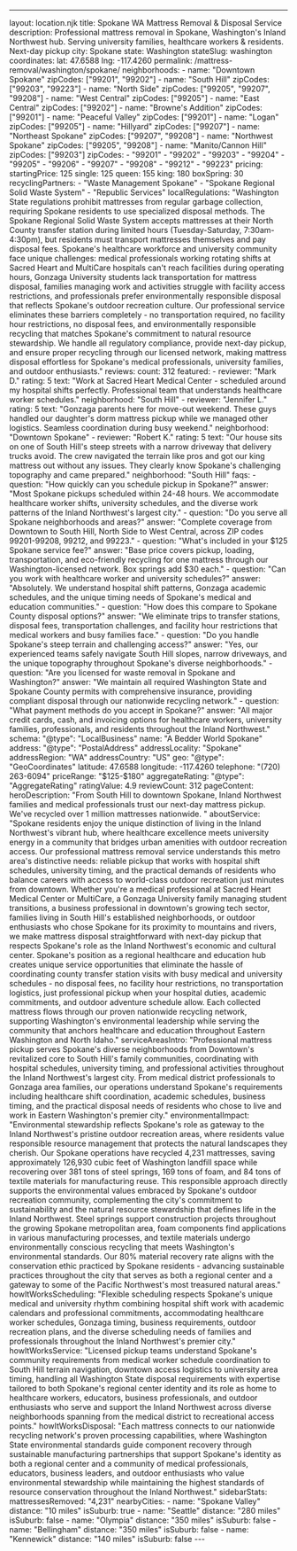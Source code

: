 ---
layout: location.njk
title: Spokane WA Mattress Removal & Disposal Service
description: Professional mattress removal in Spokane, Washington's Inland Northwest hub. Serving university families, healthcare workers & residents. Next-day pickup
city: Spokane state: Washington stateSlug: washington coordinates: lat: 47.6588 lng: -117.4260
permalink: /mattress-removal/washington/spokane/ neighborhoods: - name: "Downtown Spokane" zipCodes: ["99201", "99202"] - name: "South Hill" zipCodes: ["99203", "99223"] - name: "North Side" zipCodes: ["99205", "99207", "99208"] - name: "West Central" zipCodes: ["99205"] - name: "East Central" zipCodes: ["99202"] - name: "Browne's Addition" zipCodes: ["99201"] - name: "Peaceful Valley" zipCodes: ["99201"] - name: "Logan" zipCodes: ["99205"] - name: "Hillyard" zipCodes: ["99207"] - name: "Northeast Spokane" zipCodes: ["99207", "99208"] - name: "Northwest Spokane" zipCodes: ["99205", "99208"] - name: "Manito/Cannon Hill" zipCodes: ["99203"] zipCodes: - "99201" - "99202" - "99203" - "99204" - "99205" - "99206" - "99207" - "99208" - "99212" - "99223" pricing: startingPrice: 125 single: 125 queen: 155 king: 180 boxSpring: 30 recyclingPartners: - "Waste Management Spokane" - "Spokane Regional Solid Waste System" - "Republic Services" localRegulations: "Washington State regulations prohibit mattresses from regular garbage collection, requiring Spokane residents to use specialized disposal methods. The Spokane Regional Solid Waste System accepts mattresses at their North County transfer station during limited hours (Tuesday-Saturday, 7:30am-4:30pm), but residents must transport mattresses themselves and pay disposal fees. Spokane's healthcare workforce and university community face unique challenges: medical professionals working rotating shifts at Sacred Heart and MultiCare hospitals can't reach facilities during operating hours, Gonzaga University students lack transportation for mattress disposal, families managing work and activities struggle with facility access restrictions, and professionals prefer environmentally responsible disposal that reflects Spokane's outdoor recreation culture. Our professional service eliminates these barriers completely - no transportation required, no facility hour restrictions, no disposal fees, and environmentally responsible recycling that matches Spokane's commitment to natural resource stewardship. We handle all regulatory compliance, provide next-day pickup, and ensure proper recycling through our licensed network, making mattress disposal effortless for Spokane's medical professionals, university families, and outdoor enthusiasts." reviews: count: 312 featured: - reviewer: "Mark D." rating: 5 text: "Work at Sacred Heart Medical Center - scheduled around my hospital shifts perfectly. Professional team that understands healthcare worker schedules." neighborhood: "South Hill" - reviewer: "Jennifer L." rating: 5 text: "Gonzaga parents here for move-out weekend. These guys handled our daughter's dorm mattress pickup while we managed other logistics. Seamless coordination during busy weekend." neighborhood: "Downtown Spokane" - reviewer: "Robert K." rating: 5 text: "Our house sits on one of South Hill's steep streets with a narrow driveway that delivery trucks avoid. The crew navigated the terrain like pros and got our king mattress out without any issues. They clearly know Spokane's challenging topography and came prepared." neighborhood: "South Hill" faqs: - question: "How quickly can you schedule pickup in Spokane?" answer: "Most Spokane pickups scheduled within 24-48 hours. We accommodate healthcare worker shifts, university schedules, and the diverse work patterns of the Inland Northwest's largest city." - question: "Do you serve all Spokane neighborhoods and areas?" answer: "Complete coverage from Downtown to South Hill, North Side to West Central, across ZIP codes 99201-99208, 99212, and 99223." - question: "What's included in your $125 Spokane service fee?" answer: "Base price covers pickup, loading, transportation, and eco-friendly recycling for one mattress through our Washington-licensed network. Box springs add $30 each." - question: "Can you work with healthcare worker and university schedules?" answer: "Absolutely. We understand hospital shift patterns, Gonzaga academic schedules, and the unique timing needs of Spokane's medical and education communities." - question: "How does this compare to Spokane County disposal options?" answer: "We eliminate trips to transfer stations, disposal fees, transportation challenges, and facility hour restrictions that medical workers and busy families face." - question: "Do you handle Spokane's steep terrain and challenging access?" answer: "Yes, our experienced teams safely navigate South Hill slopes, narrow driveways, and the unique topography throughout Spokane's diverse neighborhoods." - question: "Are you licensed for waste removal in Spokane and Washington?" answer: "We maintain all required Washington State and Spokane County permits with comprehensive insurance, providing compliant disposal through our nationwide recycling network." - question: "What payment methods do you accept in Spokane?" answer: "All major credit cards, cash, and invoicing options for healthcare workers, university families, professionals, and residents throughout the Inland Northwest." schema: "@type": "LocalBusiness" name: "A Bedder World Spokane" address: "@type": "PostalAddress" addressLocality: "Spokane" addressRegion: "WA" addressCountry: "US" geo: "@type": "GeoCoordinates" latitude: 47.6588 longitude: -117.4260 telephone: "(720) 263-6094" priceRange: "$125-$180" aggregateRating: "@type": "AggregateRating" ratingValue: 4.9 reviewCount: 312 pageContent: heroDescription: "From South Hill to downtown Spokane, Inland Northwest families and medical professionals trust our next-day mattress pickup. We've recycled over 1 million mattresses nationwide. " aboutService: "Spokane residents enjoy the unique distinction of living in the Inland Northwest's vibrant hub, where healthcare excellence meets university energy in a community that bridges urban amenities with outdoor recreation access. Our professional mattress removal service understands this metro area's distinctive needs: reliable pickup that works with hospital shift schedules, university timing, and the practical demands of residents who balance careers with access to world-class outdoor recreation just minutes from downtown. Whether you're a medical professional at Sacred Heart Medical Center or MultiCare, a Gonzaga University family managing student transitions, a business professional in downtown's growing tech sector, families living in South Hill's established neighborhoods, or outdoor enthusiasts who chose Spokane for its proximity to mountains and rivers, we make mattress disposal straightforward with next-day pickup that respects Spokane's role as the Inland Northwest's economic and cultural center. Spokane's position as a regional healthcare and education hub creates unique service opportunities that eliminate the hassle of coordinating county transfer station visits with busy medical and university schedules - no disposal fees, no facility hour restrictions, no transportation logistics, just professional pickup when your hospital duties, academic commitments, and outdoor adventure schedule allow. Each collected mattress flows through our proven nationwide recycling network, supporting Washington's environmental leadership while serving the community that anchors healthcare and education throughout Eastern Washington and North Idaho." serviceAreasIntro: "Professional mattress pickup serves Spokane's diverse neighborhoods from Downtown's revitalized core to South Hill's family communities, coordinating with hospital schedules, university timing, and professional activities throughout the Inland Northwest's largest city. From medical district professionals to Gonzaga area families, our operations understand Spokane's requirements including healthcare shift coordination, academic schedules, business timing, and the practical disposal needs of residents who chose to live and work in Eastern Washington's premier city." environmentalImpact: "Environmental stewardship reflects Spokane's role as gateway to the Inland Northwest's pristine outdoor recreation areas, where residents value responsible resource management that protects the natural landscapes they cherish. Our Spokane operations have recycled 4,231 mattresses, saving approximately 126,930 cubic feet of Washington landfill space while recovering over 381 tons of steel springs, 169 tons of foam, and 84 tons of textile materials for manufacturing reuse. This responsible approach directly supports the environmental values embraced by Spokane's outdoor recreation community, complementing the city's commitment to sustainability and the natural resource stewardship that defines life in the Inland Northwest. Steel springs support construction projects throughout the growing Spokane metropolitan area, foam components find applications in various manufacturing processes, and textile materials undergo environmentally conscious recycling that meets Washington's environmental standards. Our 80% material recovery rate aligns with the conservation ethic practiced by Spokane residents - advancing sustainable practices throughout the city that serves as both a regional center and a gateway to some of the Pacific Northwest's most treasured natural areas." howItWorksScheduling: "Flexible scheduling respects Spokane's unique medical and university rhythm combining hospital shift work with academic calendars and professional commitments, accommodating healthcare worker schedules, Gonzaga timing, business requirements, outdoor recreation plans, and the diverse scheduling needs of families and professionals throughout the Inland Northwest's premier city." howItWorksService: "Licensed pickup teams understand Spokane's community requirements from medical worker schedule coordination to South Hill terrain navigation, downtown access logistics to university area timing, handling all Washington State disposal requirements with expertise tailored to both Spokane's regional center identity and its role as home to healthcare workers, educators, business professionals, and outdoor enthusiasts who serve and support the Inland Northwest across diverse neighborhoods spanning from the medical district to recreational access points." howItWorksDisposal: "Each mattress connects to our nationwide recycling network's proven processing capabilities, where Washington State environmental standards guide component recovery through sustainable manufacturing partnerships that support Spokane's identity as both a regional center and a community of medical professionals, educators, business leaders, and outdoor enthusiasts who value environmental stewardship while maintaining the highest standards of resource conservation throughout the Inland Northwest." sidebarStats: mattressesRemoved: "4,231" nearbyCities: - name: "Spokane Valley" distance: "10 miles" isSuburb: true - name: "Seattle" distance: "280 miles" isSuburb: false - name: "Olympia" distance: "350 miles" isSuburb: false - name: "Bellingham" distance: "350 miles" isSuburb: false - name: "Kennewick" distance: "140 miles" isSuburb: false ---